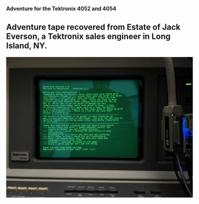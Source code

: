 **Adventure for the Tektronix 4052 and 4054**

Adventure tape recovered from Estate of Jack Everson, a Tektronix sales engineer in Long Island, NY.
-----------------
![Adventure 4052 instructions](./Screenshots/Adv%20instructions.jpeg)
